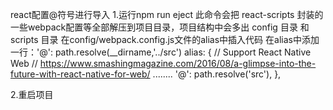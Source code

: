 react配置@符号进行导入
  1.运行npm run eject
  此命令会把 react-scripts 封装的一些webpack配置等全部解压到项目目录，项目结构中会多出 config 目录 和 scripts 目录
  在config/webpack.config.js文件的alias中插入代码
  在alias中添加一行：'@': path.resolve(__dirname,'../src')
  alias: {
    // Support React Native Web
    // https://www.smashingmagazine.com/2016/08/a-glimpse-into-the-future-with-react-native-for-web/
    ........
    '@': path.resolve('src'),
  },

  2.重启项目









